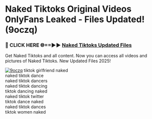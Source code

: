 # Naked Tiktoks Original Videos 0nlyFans Leaked - Files Updated! (9oczq)

<h3>🔴 CLICK HERE 🌐==►► <a href="https://tinyurl.com/up5wt9bj" rel="nofollow">Naked Tiktoks Updated Files</a></h3>

Get Naked Tiktoks and all content. Now you can access all videos and pictures of Naked Tiktoks. New Updated Files 2025!

[![9oczq](https://i.imgur.com/ABiUzMV.gif)](https://tinyurl.com/up5wt9bj)
tiktok girlfriend naked<br>
naked tiktok dance<br>
naked tiktok dancers<br>
naked tiktok dancing<br>
tiktok dancing naked<br>
naked tiktok twitter<br>
tiktok dance naked<br>
naked tiktok dances<br>
tiktok women naked